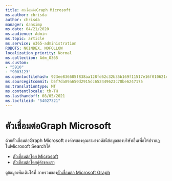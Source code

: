 ```yaml
---
title: ตัวเชื่อมต่อGraph Microsoft
ms.author: chrisda
author: chrisda
manager: dansimp
ms.date: 04/21/2020
ms.audience: Admin
ms.topic: article
ms.service: o365-administration
ROBOTS: NOINDEX, NOFOLLOW
localization_priority: Normal
ms.collection: Adm_O365
ms.custom:
- "5910"
- "9003123"
ms.openlocfilehash: 923ee836685f838aa128fd62c32b35b169f11517e16f010621e96a88a3b00afd
ms.sourcegitcommit: b5f7da89a650d2915dc652449623c78be6247175
ms.translationtype: MT
ms.contentlocale: th-TH
ms.lasthandoff: 08/05/2021
ms.locfileid: "54027321"
---
```

# <a name="microsoft-graph-connectors"></a>ตัวเชื่อมต่อGraph Microsoft

ด้วยตัวเชื่อมต่อGraph Microsoft องค์กรของคุณสามารถดัชนีข้อมูลของบริษัทอื่นเพื่อให้ปรากฏในMicrosoft Searchได้

- [ตัวเชื่อมต่อโดย Microsoft](https://docs.microsoft.com/microsoftsearch/connectors-gallery#Microsoft)
- [ตัวเชื่อมต่อโดยคู่ค้าของเรา](https://docs.microsoft.com/microsoftsearch/connectors-gallery#Partners)

ดูข้อมูลเพิ่มเติมได้ที่ ภาพรวมของ[ตัวเชื่อมต่อ Microsoft Graph](https://docs.microsoft.com/microsoftsearch/connectors-overview)
